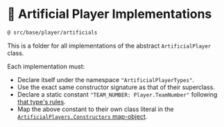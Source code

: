 
# 🤖 Artificial Player Implementations

```txt
@ src/base/player/artificials
```

This is a folder for all implementations of the abstract `ArtificialPlayer` class.

Each implementation must:

- Declare itself under the namespace `"ArtificialPlayerTypes"`.
- Use the exact same constructor signature as that of their superclass.
- Declare a static constant `"TEAM_NUMBER: Player.TeamNumber"` following [that type's rules](../Player.ts).
- Map the above constant to their own class literal in the [`ArtificialPlayers.Constructors` map-object](../ArtificialPlayer.ts).
